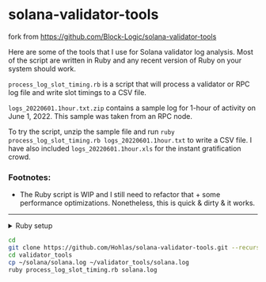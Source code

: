 # solana-validator-tools
fork from https://github.com/Block-Logic/solana-validator-tools

Here are some of the tools that I use for Solana validator log analysis. Most of the script are written in Ruby and any recent version of Ruby on your system should work.

`process_log_slot_timing.rb` is a script that will process a validator or RPC log file and write slot timings to a CSV file.

`logs_20220601.1hour.txt.zip` contains a sample log for 1-hour of activity on June 1, 2022. This sample was taken from an RPC node.

To try the script, unzip the sample file and run  `ruby process_log_slot_timing.rb logs_20220601.1hour.txt` to write a CSV file. I have also included `logs_20220601.1hour.xls` for the instant gratification crowd.

### Footnotes:
- The Ruby script is WIP and I still need to refactor that + some performance optimizations. Nonetheless, this is quick & dirty & it works.

---
<details>
<summary>Ruby setup</summary>

```bash
apt update && apt install ruby -y
```

</details>

```bash
cd
git clone https://github.com/Hohlas/solana-validator-tools.git --recurse-submodules validator_tools
cd validator_tools
cp ~/solana/solana.log ~/validator_tools/solana.log
ruby process_log_slot_timing.rb solana.log
```
